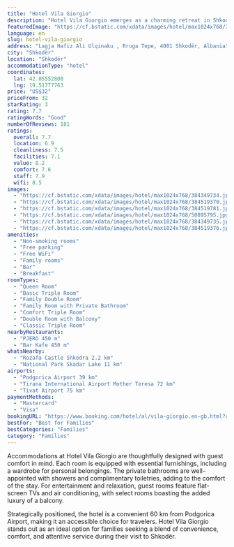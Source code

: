 ```yaml
---
title: "Hotel Vila Giorgio"
description: "Hotel Vila Giorgio emerges as a charming retreat in Shkodër, located a mere 48 km from the bustling Port of Bar."
featuredImage: "https://cf.bstatic.com/xdata/images/hotel/max1024x768/384349734.jpg?k=fb5b5c1c202a2991afb81ac1b6b74dee40d7a90637f8b989c31828f9a205c092&o=&hp=1"
language: en
slug: hotel-vila-giorgio
address: "Lagja Hafiz Ali Ulqinaku , Rruga Tepe, 4001 Shkodër, Albania"
city: "Shkodër"
location: "Shkodër"
accommodationType: "hotel"
coordinates:
  lat: 42.05552808
  lng: 19.51777763
price: "US$32"
priceFrom: 32
starRating: 3
rating: 7.7
ratingWords: "Good"
numberOfReviews: 181
ratings:
  overall: 7.7
  location: 6.9
  cleanliness: 7.5
  facilities: 7.1
  value: 8.2
  comfort: 7.6
  staff: 7.9
  wifi: 8.5
images:
  - "https://cf.bstatic.com/xdata/images/hotel/max1024x768/384349734.jpg?k=fb5b5c1c202a2991afb81ac1b6b74dee40d7a90637f8b989c31828f9a205c092&o=&hp=1"
  - "https://cf.bstatic.com/xdata/images/hotel/max1024x768/384519370.jpg?k=faa79f99f597e8b9e87480918f48f87cf79720a04d4b23ed057d7b89842339d7&o=&hp=1"
  - "https://cf.bstatic.com/xdata/images/hotel/max1024x768/384519781.jpg?k=08faf42e2a20322343cfa14c7a1b1ae124e0355c6ab19a2df6e948cac37504de&o=&hp=1"
  - "https://cf.bstatic.com/xdata/images/hotel/max1024x768/50895795.jpg?k=39535a225697951ef66c1dfcf5f58adbf0566156ac4ff241e40fe7b16f802a81&o=&hp=1"
  - "https://cf.bstatic.com/xdata/images/hotel/max1024x768/384349735.jpg?k=cbd919f4409790774df1a2606fb80babb7c8ba8332cbd0bfcaba65228ac890fa&o=&hp=1"
  - "https://cf.bstatic.com/xdata/images/hotel/max1024x768/384519376.jpg?k=c3d81a8c67aaf721897e15cf7cd3578341e3759f0ba0ea06ffdb1774cf2e6300&o=&hp=1"
amenities:
  - "Non-smoking rooms"
  - "Free parking"
  - "Free WiFi"
  - "Family rooms"
  - "Bar"
  - "Breakfast"
roomTypes:
  - "Queen Room"
  - "Basic Triple Room"
  - "Family Double Room"
  - "Family Room with Private Bathroom"
  - "Comfort Triple Room"
  - "Double Room with Balcony"
  - "Classic Triple Room"
nearbyRestaurants:
  - "PJERO 450 m"
  - "Bar Kafe 450 m"
whatsNearby:
  - "Rozafa Castle Shkodra 2.2 km"
  - "National Park Skadar Lake 11 km"
airports:
  - "Podgorica Airport 39 km"
  - "Tirana International Airport Mother Teresa 72 km"
  - "Tivat Airport 75 km"
paymentMethods:
  - "Mastercard"
  - "Visa"
bookingURL: "https://www.booking.com/hotel/al/vila-giorgio.en-gb.html?aid=8035640"
bestFor: "Best for Families"
bestCategories: "Families"
category: "Families"
---
```


Accommodations at Hotel Vila Giorgio are thoughtfully designed with guest comfort in mind. Each room is equipped with essential furnishings, including a wardrobe for personal belongings. The private bathrooms are well-appointed with showers and complimentary toiletries, adding to the comfort of the stay. For entertainment and relaxation, guest rooms feature flat-screen TVs and air conditioning, with select rooms boasting the added luxury of a balcony.

Strategically positioned, the hotel is a convenient 60 km from Podgorica Airport, making it an accessible choice for travelers. Hotel Vila Giorgio stands out as an ideal option for families seeking a blend of convenience, comfort, and attentive service during their visit to Shkodër.
